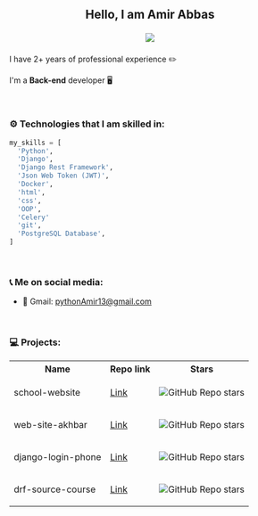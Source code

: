 <h2 align="center">

Hello, I am Amir Abbas
  
![](https://komarev.com/ghpvc/?username=AminAliH47&color=green)
</h2>

I have 2+ years of professional experience ✏️

I'm a **Back-end** developer 🖥


<br>

### ⚙️ Technologies that I am skilled in:

``` python
my_skills = [
  'Python',
  'Django',
  'Django Rest Framework',
  'Json Web Token (JWT)',
  'Docker',
  'html',
  'css',
  'OOP',
  'Celery'
  'git',
  'PostgreSQL Database',
]

```

<br>

### 📞 Me on social media:

- 🔴 Gmail: <a href="mailto:pythonAmir13@gmail.com@gmail.com">pythonAmir13@gmail.com</a>

<br>

### 💻 Projects:

<table>
<tr>
  <th>
    Name
  </th>
  <th>
    Repo link
  </th>
  <th>
    Stars
  </th>
</tr>

<tr>
  <td>
    school-website 
  </td>
  <td>
    <a href="https://github.com/amirDjangopy/school-website" target="_blank">Link</a>
  </td>
  <td>
    
![GitHub Repo stars](https://img.shields.io/github/stars/AminAliH47/PicoSchool?style=social)
    
  </td>
</tr>

<tr>
  <td>
    web-site-akhbar
  </td>
  <td>
    <a href="https://github.com/amirDjangopy/web-site-akhbar" target="_blank">Link</a>
  </td>
  <td>
    
![GitHub Repo stars](https://img.shields.io/github/stars/AminAliH47/PicoStyle?style=social)
    
  </td>
</tr>

<tr>
  <td>
    django-login-phone
  </td>
  <td>
    <a href="https://github.com/amirDjangopy/django-login-phone" target="_blank">Link</a>
  </td>
  <td>
    
![GitHub Repo stars](https://img.shields.io/github/stars/AminAliH47/APIBlog?style=social)
    
  </td>
</tr>
<tr>
  <td>
   drf-source-course
  </td>
  <td>
  <a href="https://github.com/amirDjangopy/drf-source-course" target="_blank">Link</a>
  </td>
  <td>
  
  ![GitHub Repo stars](https://img.shields.io/github/stars/AminAliH47/wp-admin-html-template?style=social)
    
  </td>
</tr>
</table>
